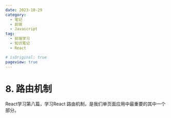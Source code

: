 ```yaml
---
date: 2023-10-29
category:
  - 笔记
  - 前端
  - Javascript
tag:
  - 前端学习
  - 知识笔记
  - React

# isOriginal: true
pageview: true
---
```


# **8. 路由机制**

React学习第八篇，学习React 路由机制，是我们单页面应用中最重要的其中一个部分。
<!-- more -->